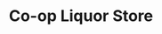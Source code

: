 ---
title: "Co-op Liquor Store"
url: /airdrie/co-op-liquor-store-midtown-boulevard-sw/
shop: Spirituosen
---